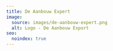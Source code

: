 ```yaml
---
title: De Aanbouw Expert
image:
  source: images/de-aanbouw-expert.png
  alt: Logo - De Aanbouw Export
seo:
  noindex: true
---
```

